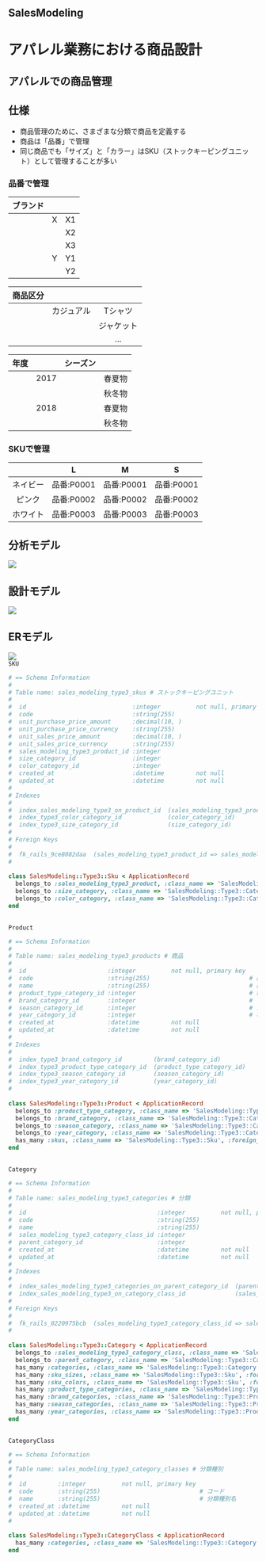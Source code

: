   
  
SalesModeling
---
# アパレル業務における商品設計
  
## アパレルでの商品管理
  
## 仕様
  
+ 商品管理のために、さまざまな分類で商品を定義する
+ 商品は「品番」で管理
+ 同じ商品でも「サイズ」と「カラー」はSKU（ストックキーピングユニット）として管理することが多い
### 品番で管理
  
  
|ブランド  |    |    |
|:----:   |:----:|:----:|
|         | X  |X1|
|         |    |X2|
|         |    |X3|
|         | Y  |Y1|
|         |    |Y2|
  
|商品区分  |    |    |
|:----:   |:----:|:----:|
|         | カジュアル  |Tシャツ|
|         |           |ジャケット|
|         |           |...|
  
  
|年度   |       | シーズン |    |
|:----:|:----: |:----:   |:----:|
|     | 2017 |         |春夏物||
|     |      |         |秋冬物|
|     | 2018 |         |春夏物||
|     |      |         |秋冬物|
  
  
### SKUで管理
  
|       |L          |M            |S            |
|:----: |:----:     |:----:       |:----:|
|ネイビー|品番:P0001  | 品番:P0001  | 品番:P0001   |
|ピンク  |品番:P0002  | 品番:P0002  | 品番:P0002   |
|ホワイト|品番:P0003  | 品番:P0003  | 品番:P0003   |
  
## 分析モデル
  

![](../../../assets/0f28a17f695955efdbee3d6cf0374be10.png?0.35287741957044827)  
## 設計モデル
  

![](../../../assets/0f28a17f695955efdbee3d6cf0374be11.png?0.4567702028861418)  
## ERモデル
  

![](../../../assets/0f28a17f695955efdbee3d6cf0374be12.png?0.6419745867001947)  
`SKU`
```rb
# == Schema Information
#
# Table name: sales_modeling_type3_skus # ストックキーピングユニット
#
#  id                              :integer          not null, primary key
#  code                            :string(255)                            # SKUコード
#  unit_purchase_price_amount      :decimal(10, )                          # 仕入単価
#  unit_purchase_price_currency    :string(255)                            # 仕入単価通貨
#  unit_sales_price_amount         :decimal(10, )                          # 販売単価
#  unit_sales_price_currency       :string(255)                            # 販売単価通貨
#  sales_modeling_type3_product_id :integer                                # 商品
#  size_category_id                :integer                                # サイズ
#  color_category_id               :integer                                # 色
#  created_at                      :datetime         not null
#  updated_at                      :datetime         not null
#
# Indexes
#
#  index_sales_modeling_type3_on_product_id  (sales_modeling_type3_product_id)
#  index_type3_color_category_id             (color_category_id)
#  index_type3_size_category_id              (size_category_id)
#
# Foreign Keys
#
#  fk_rails_9ce8082daa  (sales_modeling_type3_product_id => sales_modeling_type3_products.id)
#
  
class SalesModeling::Type3::Sku < ApplicationRecord
  belongs_to :sales_modeling_type3_product, :class_name => 'SalesModeling::Type3::Product'
  belongs_to :size_category, :class_name => 'SalesModeling::Type3::Category'
  belongs_to :color_category, :class_name => 'SalesModeling::Type3::Category'
end
  
```  
`Product`
```rb
# == Schema Information
#
# Table name: sales_modeling_type3_products # 商品
#
#  id                       :integer          not null, primary key
#  code                     :string(255)                            # 商品コード
#  name                     :string(255)                            # 商品名
#  product_type_category_id :integer                                # 製品区分
#  brand_category_id        :integer                                # ブランド
#  season_category_id       :integer                                # シーズン
#  year_category_id         :integer                                # 年度
#  created_at               :datetime         not null
#  updated_at               :datetime         not null
#
# Indexes
#
#  index_type3_brand_category_id         (brand_category_id)
#  index_type3_product_type_category_id  (product_type_category_id)
#  index_type3_season_category_id        (season_category_id)
#  index_type3_year_category_id          (year_category_id)
#
  
class SalesModeling::Type3::Product < ApplicationRecord
  belongs_to :product_type_category, :class_name => 'SalesModeling::Type3::Category'
  belongs_to :brand_category, :class_name => 'SalesModeling::Type3::Category'
  belongs_to :season_category, :class_name => 'SalesModeling::Type3::Category'
  belongs_to :year_category, :class_name => 'SalesModeling::Type3::Category'
  has_many :skus, :class_name => 'SalesModeling::Type3::Sku', :foreign_key => 'sales_modeling_type3_product_id'
end
  
```  
`Category`
```rb
# == Schema Information
#
# Table name: sales_modeling_type3_categories # 分類
#
#  id                                     :integer          not null, primary key
#  code                                   :string(255)                            # コード
#  name                                   :string(255)                            # 分類名
#  sales_modeling_type3_category_class_id :integer
#  parent_category_id                     :integer                                # 親カテゴリ
#  created_at                             :datetime         not null
#  updated_at                             :datetime         not null
#
# Indexes
#
#  index_sales_modeling_type3_categories_on_parent_category_id  (parent_category_id)
#  index_sales_modeling_type3_on_category_class_id              (sales_modeling_type3_category_class_id)
#
# Foreign Keys
#
#  fk_rails_0220975bcb  (sales_modeling_type3_category_class_id => sales_modeling_type3_category_classes.id)
#
  
class SalesModeling::Type3::Category < ApplicationRecord
  belongs_to :sales_modeling_type3_category_class, :class_name => 'SalesModeling::Type3::CategoryClass'
  belongs_to :parent_category, :class_name => 'SalesModeling::Type3::Category', optional: true
  has_many :categories, :class_name => 'SalesModeling::Type3::Category', :foreign_key => 'parent_category_id'
  has_many :sku_sizes, :class_name => 'SalesModeling::Type3::Sku', :foreign_key => 'size_category_id'
  has_many :sku_colors, :class_name => 'SalesModeling::Type3::Sku', :foreign_key => 'color_category_id'
  has_many :product_type_categories, :class_name => 'SalesModeling::Type3::Product', :foreign_key => 'product_type_category_id'
  has_many :brand_categories, :class_name => 'SalesModeling::Type3::Product', :foreign_key => 'brand_category_id'
  has_many :season_categories, :class_name => 'SalesModeling::Type3::Product', :foreign_key => 'season_category_id'
  has_many :year_categories, :class_name => 'SalesModeling::Type3::Product', :foreign_key => 'year_category_id'
end
  
```  
`CategoryClass`
```rb
# == Schema Information
#
# Table name: sales_modeling_type3_category_classes # 分類種別
#
#  id         :integer          not null, primary key
#  code       :string(255)                            # コード
#  name       :string(255)                            # 分類種別名
#  created_at :datetime         not null
#  updated_at :datetime         not null
#
  
class SalesModeling::Type3::CategoryClass < ApplicationRecord
  has_many :categories, :class_name => 'SalesModeling::Type3::Category', :foreign_key => 'sales_modeling_type3_category_class_id'
end
  
```  
  
